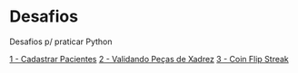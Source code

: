 # Desafios
Desafios p/ praticar Python 

[1 - Cadastrar Pacientes](https://github.com/Marcelo-4ever/Desafios/blob/main/DesafiosIniciante/cadastro_pacientes.py) 
[2 - Validando Peças de Xadrez](https://github.com/Marcelo-4ever/Desafios/blob/main/DesafiosIniciante/chessdictionary.py) 
[3 - Coin Flip Streak](https://github.com/Marcelo-4ever/Desafios/blob/main/DesafiosIniciante/coinflip.py)
